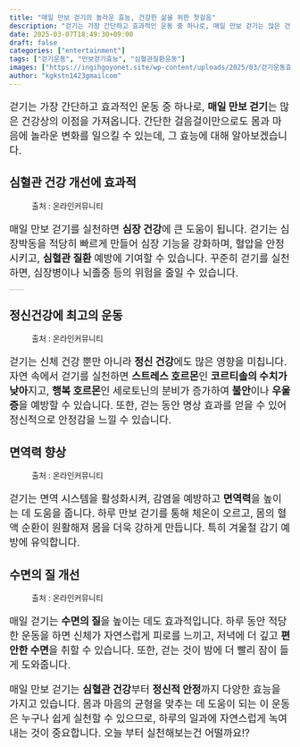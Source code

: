 ```yaml
---
title: "매일 만보 걷기의 놀라운 효능, 건강한 삶을 위한 첫걸음"
description: "걷기는 가장 간단하고 효과적인 운동 중 하나로, 매일 만보 걷기는 많은 건강상의 이점을 가져옵니다. 간단한 걸음걸이만으로도 몸과 마음에 놀라운 변화를 일으킬 수 있는데, 그 효능에 대해 알아보겠습니다."
date: 2025-03-07T18:49:30+09:00
draft: false
categories: ["entertainment"]
tags: ["걷기운동", "만보걷기효능", "심혈관질환운동"]
images: ["https://ingihgoyonet.site/wp-content/uploads/2025/03/걷기운동효능-1024x683.jpg", "https://ingihgoyonet.site/wp-content/uploads/2025/03/정신건강-1024x683.jpg", "https://ingihgoyonet.site/wp-content/uploads/2025/03/워킹-1024x683.jpg", "https://ingihgoyonet.site/wp-content/uploads/2025/03/걷기-1024x683.jpg"]
author: "kgkstn1423gmailcom"
---
```


<p style="font-size:18px">걷기는 가장 간단하고 효과적인 운동 중 하나로, <strong>매일 만보 걷기</strong>는 많은 건강상의 이점을 가져옵니다. 간단한 걸음걸이만으로도 몸과 마음에 놀라운 변화를 일으킬 수 있는데, 그 효능에 대해 알아보겠습니다.</p> <h2 >심혈관 건강 개선에 효과적</h2> <figure ><img src="https://ingihgoyonet.site/wp-content/uploads/2025/03/걷기운동효능-1024x683.jpg" alt="" style="aspect-ratio:16/9;object-fit:cover"/><figcaption >출처 : 온라인커뮤니티</figcaption></figure> <p style="font-size:18px">매일 만보 걷기를 실천하면 <strong>심장 건강</strong>에 큰 도움이 됩니다. 걷기는 심장박동을 적당히 빠르게 만들어 심장 기능을 강화하며, 혈압을 안정시키고, <strong>심혈관 질환</strong> 예방에 기여할 수 있습니다. 꾸준히 걷기를 실천하면, 심장병이나 뇌졸중 등의 위험을 줄일 수 있습니다.</p> <p style="font-size:1px">스트레스 해소 및 정신 건강 증진스트레스 해소 및 정신 건강 증진</p> <h2 >정신건강에 최고의 운동</h2> <figure ><img src="https://ingihgoyonet.site/wp-content/uploads/2025/03/정신건강-1024x683.jpg" alt="" style="aspect-ratio:16/9;object-fit:cover"/><figcaption >출처 : 온라인커뮤니티</figcaption></figure> <p style="font-size:18px">걷기는 신체 건강 뿐만 아니라 <strong>정신 건강</strong>에도 많은 영향을 미칩니다. 자연 속에서 걷기를 실천하면 <strong>스트레스 호르몬</strong>인 <strong>코르티솔의 수치가 낮아</strong>지고, <strong>행복 호르몬</strong>인 세로토닌의 분비가 증가하여 <strong>불안</strong>이나 <strong>우울증</strong>을 예방할 수 있습니다. 또한, 걷는 동안 명상 효과를 얻을 수 있어 정신적으로 안정감을 느낄 수 있습니다.</p> <h2 >면역력 향상</h2> <figure ><img src="https://ingihgoyonet.site/wp-content/uploads/2025/03/워킹-1024x683.jpg" alt="" style="aspect-ratio:16/9;object-fit:cover"/><figcaption >출처 : 온라인커뮤니티</figcaption></figure> <p style="font-size:18px">걷기는 면역 시스템을 활성화시켜, 감염을 예방하고 <strong>면역력</strong>을 높이는 데 도움을 줍니다. 하루 만보 걷기를 통해 체온이 오르고, 몸의 혈액 순환이 원활해져 몸을 더욱 강하게 만듭니다. 특히 겨울철 감기 예방에 유익합니다.</p> <h2 >수면의 질 개선</h2> <figure ><img src="https://ingihgoyonet.site/wp-content/uploads/2025/03/걷기-1024x683.jpg" alt="" /><figcaption >출처 : 온라인커뮤니티</figcaption></figure> <p style="font-size:18px">매일 걷기는 <strong>수면의 질</strong>을 높이는 데도 효과적입니다. 하루 동안 적당한 운동을 하면 신체가 자연스럽게 피로를 느끼고, 저녁에 더 깊고 <strong>편안한 수면</strong>을 취할 수 있습니다. 또한, 걷는 것이 밤에 더 빨리 잠이 들게 도와줍니다.</p> <p style="font-size:18px">매일 만보 걷기는 <strong>심혈관 건강</strong>부터 <strong>정신적 안정</strong>까지 다양한 효능을 가지고 있습니다. 몸과 마음의 균형을 맞추는 데 도움이 되는 이 운동은 누구나 쉽게 실천할 수 있으므로, 하루의 일과에 자연스럽게 녹여 내는 것이 중요합니다. 오늘 부터 실천해보는건 어떨까요!?</p>